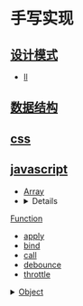 # 手写实现

## [设计模式](./设计模式/readme.md)

- [ll](./设计模式/ll.md)
## [数据结构](./数据结构/readme.md)

## [css](./css/readme.md)

## [javascript](./javascript/readme.md)

- [Array](./javascript/Array/readme.md)
-  <details for="Function">
<summary><a href="./javascript/Function/readme.md">Function</a></summary>

- [apply](./javascript/Function/apply.md)
- [bind](./javascript/Function/bind.md)
- [call](./javascript/Function/call.md)
- [debounce](./javascript/Function/debounce.md)
- [throttle](./javascript/Function/throttle.md)</details>

<details for="Object">
<summary><a href="./javascript/Object/readme.md">Object</a></summary>

- [create](./javascript/Object/create/readme.md)
- [instanceof](./javascript/Object/instanceof/readme.md)
- <details for="new">
  <summary><a href="./javascript/Object/new/readme.md">new</a></summary>

  - [ll](./javascript/Object/new/ll.md)
  </details>
</details>
